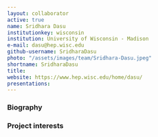 ```yaml
---
layout: collaborator
active: true
name: Sridhara Dasu
institutionkey: wisconsin
institution: University of Wisconsin - Madison
e-mail: dasu@hep.wisc.edu
github-username: SridharaDasu
photo: "/assets/images/team/Sridhara-Dasu.jpeg"
shortname: SridharaDasu
title: 
website: https://www.hep.wisc.edu/home/dasu/
presentations:
---
```


### Biography


### Project interests


